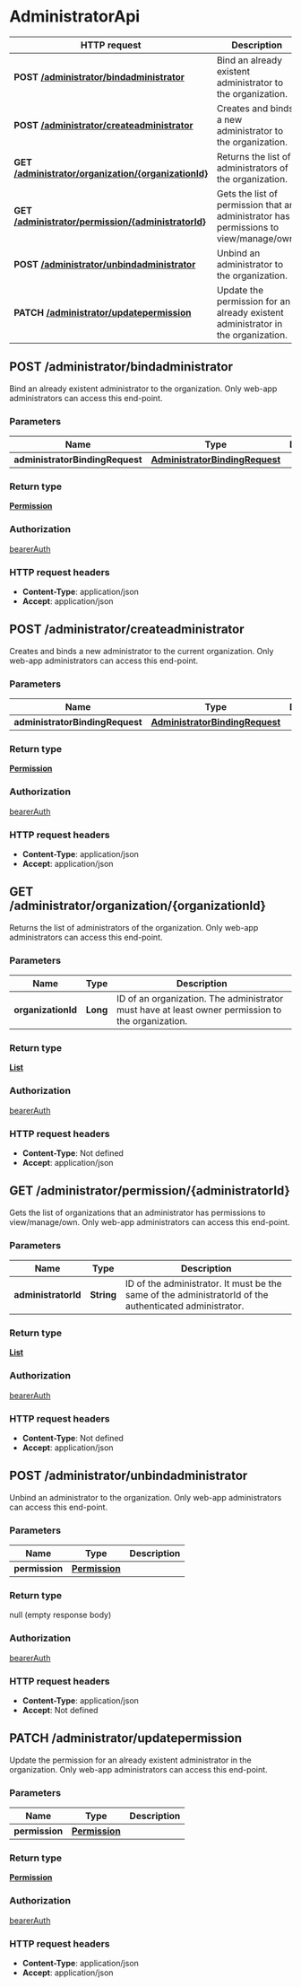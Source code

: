 # AdministratorApi

HTTP request | Description
------------- | -------------
**POST** [**/administrator/bindadministrator**](AdministratorApi.md#bindAdministratorToOrganization) | Bind an already existent administrator to the organization.
**POST** [**/administrator/createadministrator**](AdministratorApi.md#createNewAdministratorInOrganization) | Creates and binds a new administrator to the organization.
**GET** [**/administrator/organization/{organizationId}**](AdministratorApi.md#getAdministratorListOfOrganization) | Returns the list of administrators of the organization.
**GET** [**/administrator/permission/{administratorId}**](AdministratorApi.md#getPermissionList) | Gets the list of permission that an administrator has permissions to view/manage/own.
**POST** [**/administrator/unbindadministrator**](AdministratorApi.md#unbindAdministratorFromOrganization) | Unbind an administrator to the organization.
**PATCH** [**/administrator/updatepermission**](AdministratorApi.md#updateAdministratorPermission) | Update the permission for an already existent administrator in the organization.


<a name="bindAdministratorToOrganization"></a>
## **POST** /administrator/bindadministrator

Bind an already existent administrator to the organization. Only web-app administrators can access this end-point.

### Parameters

Name | Type | Description 
------------- | ------------- | -------------
 **administratorBindingRequest** | [**AdministratorBindingRequest**](/restapi/model/AdministratorBindingRequest.md)|  |

### Return type

[**Permission**](/restapi/model/Permission.md)

### Authorization

[bearerAuth](../overview.md#bearerAuth)

### HTTP request headers

- **Content-Type**: application/json
- **Accept**: application/json

<a name="createNewAdministratorInOrganization"></a>
## **POST** /administrator/createadministrator

Creates and binds a new administrator to the current organization.  Only web-app administrators can access this end-point.

### Parameters

Name | Type | Description 
------------- | ------------- | -------------
 **administratorBindingRequest** | [**AdministratorBindingRequest**](/restapi/model/AdministratorBindingRequest.md)|  |

### Return type

[**Permission**](/restapi/model/Permission.md)

### Authorization

[bearerAuth](../overview.md#bearerAuth)

### HTTP request headers

- **Content-Type**: application/json
- **Accept**: application/json

<a name="getAdministratorListOfOrganization"></a>
## **GET** /administrator/organization/{organizationId}

Returns the list of administrators of the organization. Only web-app administrators can access this end-point.

### Parameters

Name | Type | Description 
------------- | ------------- | -------------
 **organizationId** | **Long**| ID of an organization. The administrator must have at least owner permission to the organization.

### Return type

[**List**](/restapi/model/Permission.md)

### Authorization

[bearerAuth](../overview.md#bearerAuth)

### HTTP request headers

- **Content-Type**: Not defined
- **Accept**: application/json

<a name="getPermissionList"></a>
## **GET** /administrator/permission/{administratorId}

Gets the list of organizations that an administrator has permissions to view/manage/own. Only web-app administrators can access this end-point.

### Parameters

Name | Type | Description 
------------- | ------------- | -------------
 **administratorId** | **String**| ID of the administrator. It must be the same of the administratorId of the authenticated administrator.

### Return type

[**List**](/restapi/model/Permission.md)

### Authorization

[bearerAuth](../overview.md#bearerAuth)

### HTTP request headers

- **Content-Type**: Not defined
- **Accept**: application/json

<a name="unbindAdministratorFromOrganization"></a>
## **POST** /administrator/unbindadministrator

Unbind an administrator to the organization. Only web-app administrators can access this end-point.

### Parameters

Name | Type | Description 
------------- | ------------- | -------------
 **permission** | [**Permission**](/restapi/model/Permission.md)|  |

### Return type

null (empty response body)

### Authorization

[bearerAuth](../overview.md#bearerAuth)

### HTTP request headers

- **Content-Type**: application/json
- **Accept**: Not defined

<a name="updateAdministratorPermission"></a>
## **PATCH** /administrator/updatepermission

Update the permission for an already existent administrator in the organization. Only web-app administrators can access this end-point.

### Parameters

Name | Type | Description 
------------- | ------------- | -------------
 **permission** | [**Permission**](/restapi/model/Permission.md)|  |

### Return type

[**Permission**](/restapi/model/Permission.md)

### Authorization

[bearerAuth](../overview.md#bearerAuth)

### HTTP request headers

- **Content-Type**: application/json
- **Accept**: application/json

